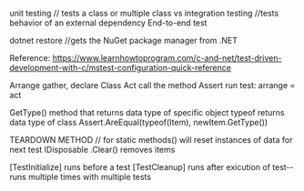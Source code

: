 unit testing // tests a class or multiple class
vs
integration testing //tests behavior of an external dependency
End-to-end test


dotnet restore //gets the NuGet package manager from .NET

Reference:
https://www.learnhowtoprogram.com/c-and-net/test-driven-development-with-c/mstest-configuration-quick-reference


Arrange gather, declare Class
Act   call the method 
Assert run test: arrange = act


GetType() method that returns data type of specific object
typeof returns data type of class
Assert.AreEqual(typeof(Item), newItem.GetType())

TEARDOWN METHOD 
// for static methods()
will reset instances of data for next test
IDisposable 
.Clear() removes items

[TestInitialize] runs before a test
[TestCleanup] runs after exicution of test--runs multiple times with multiple tests
